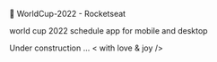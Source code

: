 🚀 WorldCup-2022 - Rocketseat

world cup 2022 schedule app for mobile and desktop

Under construction ... < with love & joy />
